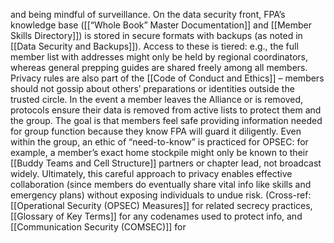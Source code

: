 and being mindful of surveillance. On the data security front, FPA’s knowledge base ([[“Whole Book” Master Documentation]] and [[Member Skills Directory]]) is stored in secure formats with backups (as noted in [[Data Security and Backups]]). Access to these is tiered: e.g., the full member list with addresses might only be held by regional coordinators, whereas general prepping guides are shared freely among all members. Privacy rules are also part of the [[Code of Conduct and Ethics]] – members should not gossip about others’ preparations or identities outside the trusted circle. In the event a member leaves the Alliance or is removed, protocols ensure their data is removed from active lists to protect them and the group. The goal is that members feel safe providing information needed for group function because they know FPA will guard it diligently. Even within the group, an ethic of “need-to-know” is practiced for OPSEC: for example, a member’s exact home stockpile might only be known to their [[Buddy Teams and Cell Structure]] partners or chapter lead, not broadcast widely. Ultimately, this careful approach to privacy enables effective collaboration (since members do eventually share vital info like skills and emergency plans) without exposing individuals to undue risk. (Cross-ref: [[Operational Security (OPSEC) Measures]] for related secrecy practices, [[Glossary of Key Terms]] for any codenames used to protect info, and [[Communication Security (COMSEC)]] for